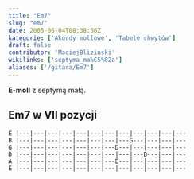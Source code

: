 ```yaml
---
title: "Em7"
slug: "em7"
date: 2005-06-04T08:38:56Z
kategorie: ['Akordy mollowe', 'Tabele chwytów']
draft: false
contributor: 'MaciejBlizinski'
wikilinks: ['septyma_ma%C5%82a']
aliases: ['/gitara/Em7']
---
```

**E-moll** z septymą małą<!-- link nie odnosił się do niczego: 'Em7' ('content/parked/tabele-chwytow/Em7.md') links to 'septyma_mała' ('content/parked/tabele-chwytow/septyma_mała.md') and that does not exist -->.

## Em7 w VII pozycji


```
E |---|---|---|---|---|---|---|---|---|---|---|---
B |---|---|---|---|---|---|---|---G---|---|---|---
G |---|---|---|---|---|---|---D---|---|---|---|---
D |---|---|---|---|---|---|---|---|---B---|---|---
A |---|---|---|---|---|---|---E---|---|---|---|---
E |---|---|---|---|---|---|---|---|---|---|---|---
```




